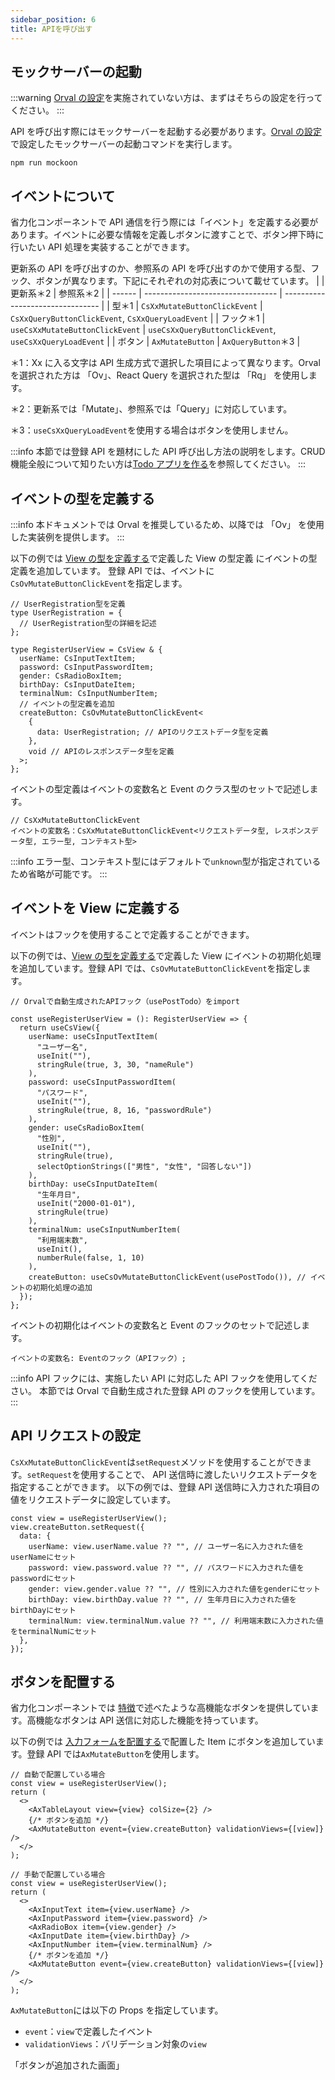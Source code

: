 ```yaml
---
sidebar_position: 6
title: APIを呼び出す
---
```


## モックサーバーの起動

:::warning
[Orval の設定](../../introduction-guide/working-after-introduction.md#orval-の設定)を実施されていない方は、まずはそちらの設定を行ってください。
:::

API を呼び出す際にはモックサーバーを起動する必要があります。[Orval の設定](../../introduction-guide/working-after-introduction.md#orval-の設定)
で設定したモックサーバーの起動コマンドを実行します。

```tsx
npm run mockoon
```

## イベントについて

省力化コンポーネントで API 通信を行う際には「イベント」を定義する必要があります。イベントに必要な情報を定義しボタンに渡すことで、ボタン押下時に行いたい API 処理を実装することができます。

更新系の API を呼び出すのか、参照系の API を呼び出すのかで使用する型、フック、ボタンが異なります。下記にそれぞれの対応表について載せています。
| | 更新系＊2 | 参照系＊2 |
| ------ | --------------------------------- | -------------------------------- |
| 型＊1 | `CsXxMutateButtonClickEvent` | `CsXxQueryButtonClickEvent`, `CsXxQueryLoadEvent` |
| フック＊1 | `useCsXxMutateButtonClickEvent` | `useCsXxQueryButtonClickEvent`, `useCsXxQueryLoadEvent` |
| ボタン | `AxMutateButton` | `AxQueryButton`＊3 |

＊1：Xx に入る文字は API 生成方式で選択した項目によって異なります。Orval を選択された方は 「Ov」、React Query を選択された型は 「Rq」 を使用します。

＊2：更新系では「Mutate」、参照系では「Query」に対応しています。

＊3：`useCsXxQueryLoadEvent`を使用する場合はボタンを使用しません。

:::info
本節では登録 API を題材にした API 呼び出し方法の説明をします。CRUD 機能全般について知りたい方は[Todo アプリを作る](../crud-function-implementation.md)を参照してください。
:::

## イベントの型を定義する

:::info
本ドキュメントでは Orval を推奨しているため、以降では 「Ov」 を使用した実装例を提供します。
:::

以下の例では [View の型を定義する](./define-screen.md#view-の型を定義する)で定義した View の型定義 にイベントの型定義を追加しています。
登録 API では、イベントに`CsOvMutateButtonClickEvent`を指定します。

```tsx title="Viewにイベントの型を追加する"
// UserRegistration型を定義
type UserRegistration = {
  // UserRegistration型の詳細を記述
};

type RegisterUserView = CsView & {
  userName: CsInputTextItem;
  password: CsInputPasswordItem;
  gender: CsRadioBoxItem;
  birthDay: CsInputDateItem;
  terminalNum: CsInputNumberItem;
  // イベントの型定義を追加
  createButton: CsOvMutateButtonClickEvent<
    {
      data: UserRegistration; // APIのリクエストデータ型を定義
    },
    void // APIのレスポンスデータ型を定義
  >;
};
```

イベントの型定義はイベントの変数名と Event のクラス型のセットで記述します。

```tsx
// CsXxMutateButtonClickEvent
イベントの変数名：CsXxMutateButtonClickEvent<リクエストデータ型, レスポンスデータ型, エラー型, コンテキスト型>
```

:::info
エラー型、コンテキスト型にはデフォルトで`unknown`型が指定されているため省略が可能です。
:::

## イベントを View に定義する

イベントはフックを使用することで定義することができます。

以下の例では、[View の型を定義する](./define-screen.md#view-の型を定義する)で定義した View にイベントの初期化処理を追加しています。登録 API では、`CsOvMutateButtonClickEvent`を指定します。

```tsx title="Viewを初期化するフックを作成する"
// Orvalで自動生成されたAPIフック（usePostTodo）をimport

const useRegisterUserView = (): RegisterUserView => {
  return useCsView({
    userName: useCsInputTextItem(
      "ユーザー名",
      useInit(""),
      stringRule(true, 3, 30, "nameRule")
    ),
    password: useCsInputPasswordItem(
      "パスワード",
      useInit(""),
      stringRule(true, 8, 16, "passwordRule")
    ),
    gender: useCsRadioBoxItem(
      "性別",
      useInit(""),
      stringRule(true),
      selectOptionStrings(["男性", "女性", "回答しない"])
    ),
    birthDay: useCsInputDateItem(
      "生年月日",
      useInit("2000-01-01"),
      stringRule(true)
    ),
    terminalNum: useCsInputNumberItem(
      "利用端末数",
      useInit(),
      numberRule(false, 1, 10)
    ),
    createButton: useCsOvMutateButtonClickEvent(usePostTodo()), // イベントの初期化処理の追加
  });
};
```

イベントの初期化はイベントの変数名と Event のフックのセットで記述します。

```tsx
イベントの変数名: Eventのフック（APIフック）;
```

:::info
API フックには、実施したい API に対応した API フックを使用してください。
本節では Orval で自動生成された登録 API のフックを使用しています。
:::

## API リクエストの設定

`CsXxMutateButtonClickEvent`は`setRequest`メソッドを使用することができます。`setRequest`を使用することで、 API 送信時に渡したいリクエストデータを指定することができます。
以下の例では、登録 API 送信時に入力された項目の値をリクエストデータに設定しています。

```tsx
const view = useRegisterUserView();
view.createButton.setRequest({
  data: {
    userName: view.userName.value ?? "", // ユーザー名に入力された値をuserNameにセット
    password: view.password.value ?? "", // パスワードに入力された値をpasswordにセット
    gender: view.gender.value ?? "", // 性別に入力された値をgenderにセット
    birthDay: view.birthDay.value ?? "", // 生年月日に入力された値をbirthDayにセット
    terminalNum: view.terminalNum.value ?? "", // 利用端末数に入力された値をterminalNumにセット
  },
});
```

## ボタンを配置する

省力化コンポーネントでは [特徴](../../know-cs-component/features.md#高機能なボタンが使える)で述べたような高機能なボタンを提供しています。高機能なボタンは API 送信に対応した機能を持っています。

以下の例では [入力フォームを配置する](./arrange-items.md)で配置した Item にボタンを追加しています。登録 API では`AxMutateButton`を使用します。

```tsx
// 自動で配置している場合
const view = useRegisterUserView();
return (
  <>
    <AxTableLayout view={view} colSize={2} />
    {/* ボタンを追加 */}
    <AxMutateButton event={view.createButton} validationViews={[view]} />
  </>
);
```

```tsx
// 手動で配置している場合
const view = useRegisterUserView();
return (
  <>
    <AxInputText item={view.userName} />
    <AxInputPassword item={view.password} />
    <AxRadioBox item={view.gender} />
    <AxInputDate item={view.birthDay} />
    <AxInputNumber item={view.terminalNum} />
    {/* ボタンを追加 */}
    <AxMutateButton event={view.createButton} validationViews={[view]} />
  </>
);
```

`AxMutateButton`には以下の Props を指定しています。

- `event`：`view`で定義したイベント
- `validationViews`：バリデーション対象の`view`

「ボタンが追加された画面」
